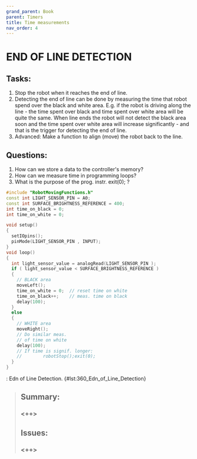```yaml
---
grand_parent: Book
parent: Timers
title: Time measurements
nav_order: 4
---
```


# END OF LINE DETECTION

## Tasks:

1. Stop the robot when it reaches the end of line.
2. Detecting the end of line can be done by measuring the time that robot spend over the black and white area. E.g. if the robot is driving along the line - the time spent over black and time spent over white area will be quite the same. When line ends the robot will not detect the black area soon and the time spent over white area will increase significantly - and that is the trigger for detecting the end of line.
3. Advanced: Make a function to align (move) the robot back to the line.

## Questions:

1.  How can we store a data to the controller\'s memory?
2.  How can we measure time in programming loops?
3. What is the purpose of the prog. instr. exit(0); ?

```cpp
#include "RobotMovingFunctions.h"
const int LIGHT_SENSOR_PIN = A0;
const int SURFACE_BRIGHTNESS_REFERENCE = 400;
int time_on_black = 0;
int time_on_white = 0;

void setup()
{
  setIOpins();
  pinMode(LIGHT_SENSOR_PIN , INPUT);
}
void loop()
{
  int light_sensor_value = analogRead(LIGHT_SENSOR_PIN );
  if ( light_sensor_value < SURFACE_BRIGHTNESS_REFERENCE )
  {
    // BLACK area
    moveLeft();
    time_on_white = 0;  // reset time on white
    time_on_black++;    // meas. time on black
    delay(100);
  }
  else
  {
    // WHITE area
    moveRight();
    // Do similar meas.
    // of time on white
    delay(100); 
    // If time is signif. longer:
    //        robotStop();exit(0);
  }
}
```
: Edn of Line Detection. {#lst:360_Edn_of_Line_Detection}

> ## Summary:
> ### <++>
>
> ## Issues:
> ### <++>
>
